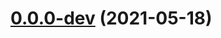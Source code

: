 # [0.0.0-dev](https://github.com/AlexRogalskiy/github-action-user-contribution/compare/v2.0.1...v0.0.0-dev) (2021-05-18)



